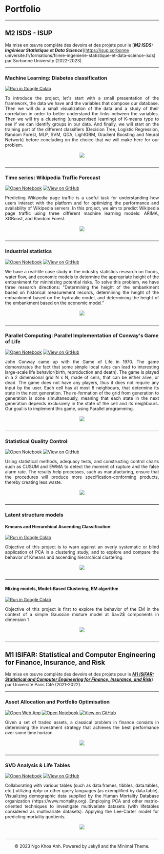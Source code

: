 # Portfolio
---
## M2 ISDS - ISUP 

Ma mise en œuvre complète des devoirs et des projets pour le  [***M2 ISDS: Ingénieur Statistique et Data Science***](https://isup.sorbonne universite.fr/formations/filiere-ingenierie-statistique-et-data-science-isds) par Sorbonne University (2022-2023).

---
### Machine Learning: Diabetes classification

[![Run in Google Colab](https://img.shields.io/badge/Colab-Run_in_Google_Colab-blue?logo=Google&logoColor=FDBA18)](https://colab.research.google.com/drive/1f32gj5IYIyFipoINiC8P3DvKat-WWLUK)

<div style="text-align: justify">To introduce the project, let's start with a small presentation of the framework, the data we have and the variables that compose our database. Then we will do a small visualization of the data and a study of their correlation in order to better understand the links between the variables. Then we will try a clustering (unsupervised learning) of K-means type to see if we can identify groups in our data. And finally, we will start on the training part of the different classifiers (Decision Tree, Logistic Regression, Random Forest, MLP, SVM, QDA, LightGBM, Gradient Boosting and Neural Network) before concluding on the choice that we will make here for our problem.</div>

<br>
<center><img src="images/diabetes.png"/></center>
<br>


---
### Time series: Wikipedia Traffic Forecast

[![Open Notebook](https://img.shields.io/badge/Jupyter-Open_Notebook-blue?logo=Jupyter)](projects/detect-food-trends-facebook.html)
[![View on GitHub](https://img.shields.io/badge/GitHub-View_on_GitHub-blue?logo=GitHub)](https://github.com/chriskhanhtran/facebook-detect-food-trends)

<div style="text-align: justify">Predicting Wikipedia page traffic is a useful task for understanding how users interact with the platform and for optimizing the performance and availability of Wikipedia servers. In this project, we aim to predict Wikipedia page traffic using three different machine learning models: ARIMA, XGBoost, and Random Forest.</div>
<br>
<center><img src="images/wikipedia.png"></center>
<br>

---
### Industrial statistics

[![Open Notebook](https://img.shields.io/badge/Jupyter-Open_Notebook-blue?logo=Jupyter)](projects/detect-food-trends-facebook.html)
[![View on GitHub](https://img.shields.io/badge/GitHub-View_on_GitHub-blue?logo=GitHub)](https://github.com/chriskhanhtran/facebook-detect-food-trends)

<div style="text-align: justify">We have a real-life case study in the industry statistics research on floods, water flow, and economic models to determine the appropriate height of the embankment for minimizing potential risks. To solve this problem, we have three research directions: "Determining the height of the embankment based on historical measurement records, determining the height of the embankment based on the hydraulic model, and determining the height of the embankment based on the economic model."</div>
<br>
<center><img src="images/fiabilite.png"></center>
<br>

---
### Parallel Computing: Parallel Implementation of Conway's Game of Life

[![Open Notebook](https://img.shields.io/badge/Jupyter-Open_Notebook-blue?logo=Jupyter)](projects/detect-spam-nlp.html)
[![View on GitHub](https://img.shields.io/badge/GitHub-View_on_GitHub-blue?logo=GitHub)](https://github.com/chriskhanhtran/detect-spam-messages-nlp/blob/master/detect-spam-nlp.ipynb)

<div style="text-align: justify">John Conway came up with the Game of Life in 1970. The game demonstrates the fact that some simple local rules can lead to interesting large-scale life behavior(birth, reproduction and death). The game is played in a 2 dimensional grid N x N, made of cells, that can be either alive, or dead. The game does not have any players, thus it does not require any input by the user. Each cell has at most 8 neighbours, that determine its state in the next generation. The re-formation of the grid from generation to generation is done simultaneously, meaning that each state in the next generation depends exclusively in the state of the cell and its neighbours. Our goal is to implement this game, using Parallel programming.</div>
<br>
<center><img src="images/game_of_life.gif"></center>
<br>


---
### Statistical Quality Control

[![Open Notebook](https://img.shields.io/badge/Jupyter-Open_Notebook-blue?logo=Jupyter)](projects/detect-spam-nlp.html)
[![View on GitHub](https://img.shields.io/badge/GitHub-View_on_GitHub-blue?logo=GitHub)](https://github.com/chriskhanhtran/detect-spam-messages-nlp/blob/master/detect-spam-nlp.ipynb)

<div style="text-align: justify">Using statistical methods, adequacy tests, and constructing control charts such as CUSUM and EWMA to detect the moment of rupture and the false alarm rate. The results help processes, such as manufacturing, ensure that the procedures will produce more specification-conforming products, thereby creating less waste.</div>
<br>
<center><img src="images/controle.png"/></center>
<br>

---

### Latent structure models

#### Kmeans and Hierarchical Ascending Classification

[![Run in Google Colab](https://img.shields.io/badge/Colab-Run_in_Google_Colab-blue?logo=Google&logoColor=FDBA18)](https://colab.research.google.com/drive/1f32gj5IYIyFipoINiC8P3DvKat-WWLUK)

<div style="text-align: justify">Objective of this project is to warn against an overly systematic or blind application of PCA in a clustering study, and to explore and compare the behavior of Kmeans and ascending hierarchical clustering.</div>

<br>
<center><img src="images/latent1.png"/></center>
<br>

---

#### Mixing models, Model-Based Clustering, EM algorithm

[![Run in Google Colab](https://img.shields.io/badge/Colab-Run_in_Google_Colab-blue?logo=Google&logoColor=FDBA18)](https://colab.research.google.com/drive/1f32gj5IYIyFipoINiC8P3DvKat-WWLUK)

<div style="text-align: justify">Objective of this project is first to explore the behavior of the EM in the context of a simple Gaussian mixture model at $a=2$ components in dimension 1</div>

<br>
<center><img src="images/latent1.png"/></center>
<br>


---
## M1 ISIFAR: Statistical and Computer Engineering for Finance, Insurance, and Risk

Ma mise en œuvre complète des devoirs et des projets pour le [***M1 ISIFAR: Statistical and Computer Engineering for Finance, Insurance, and Risk***](https://master.math.univ-paris-diderot.fr/annee/m1-isifar/)) par Université Paris Cité (2021-2022).

---

### Asset Allocation and Portfolio Optimisation

[![Open Web App](https://img.shields.io/badge/Heroku-Open_Web_App-blue?logo=Heroku)](http://credit-risk.herokuapp.com/)
[![Open Notebook](https://img.shields.io/badge/Jupyter-Open_Notebook-blue?logo=Jupyter)](https://github.com/chriskhanhtran/credit-risk-prediction/blob/master/documents/Notebook.ipynb)
[![View on GitHub](https://img.shields.io/badge/GitHub-View_on_GitHub-blue?logo=GitHub)](https://github.com/chriskhanhtran/credit-risk-prediction)

<div style="text-align: justify">Given a set of traded assets, a classical problem in finance consists in determining the investment strategy
that achieves the best performance over some time horizon</div>
<br>
<center><img src="images/credit-risk-webapp.png"/></center>
<br>

---
### SVD Analysis & Life Tables

[![Open Notebook](https://img.shields.io/badge/Jupyter-Open_Notebook-blue?logo=Jupyter)](projects/ames-house-price.html)
[![View on GitHub](https://img.shields.io/badge/GitHub-View_on_GitHub-blue?logo=GitHub)](https://github.com/chriskhanhtran/kaggle-house-price/blob/master/ames-house-price.ipynb)

<div style="text-align: justify">Collaborating with various tables (such as data.frames, tibbles, data.tables, etc.) utilizing dplyr or other query languages (as exemplified by data.table). Visualizing demographic data supplied by the Human Mortality Database organization (https://www.mortality.org). Employing PCA and other matrix-oriented techniques to investigate multivariate datasets (with lifetables considered as multivariate datasets). Applying the Lee-Carter model for predicting mortality quotients.</div>
<br>
<center><img src="images/ames-house-price.jpg"/></center>
<br>

---
<center>© 2023 Ngo Khoa Anh. Powered by Jekyll and the Minimal Theme.</center>
